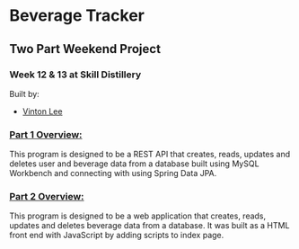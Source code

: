 # Beverage Tracker

## Two Part Weekend Project

### Week 12 & 13 at Skill Distillery

Built by:

-   [Vinton Lee](http://vintonlee.dev)

### [Part 1 Overview:](https://github.com/vintonl/EventTrackerProject/blob/master/READMEP1.md)

This program is designed to be a REST API that creates, reads, updates and deletes user and beverage data from a database built using MySQL Workbench and connecting with using Spring Data JPA.

### [Part 2 Overview:](https://github.com/vintonl/EventTrackerProject/blob/master/READMEP2.md)

This program is designed to be a web application that creates, reads, updates and deletes beverage data from a database. It was built as a HTML front end with JavaScript by adding scripts to index page. 
